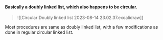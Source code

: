 #### Basically a doubly linked list, which also happens to be circular.
> ![[Circular Doubly linked list 2023-08-14 23.02.37.excalidraw]]

Most procedures are same as doubly linked list, with a few modifications as done in regular circular linked list.
